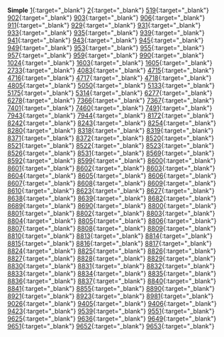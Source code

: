 **Simple**
[1](https://www.eolymp.com/az/problems/1){:target="_blank"}
[2](https://www.eolymp.com/az/problems/2){:target="_blank"}
[519](https://www.eolymp.com/az/problems/519){:target="_blank"}
[902](https://www.eolymp.com/az/problems/902){:target="_blank"}
[903](https://www.eolymp.com/az/problems/903){:target="_blank"}
[906](https://www.eolymp.com/az/problems/906){:target="_blank"}
[911](https://www.eolymp.com/az/problems/911){:target="_blank"}
[929](https://www.eolymp.com/az/problems/929){:target="_blank"}
[931](https://www.eolymp.com/az/problems/931){:target="_blank"}
[933](https://www.eolymp.com/az/problems/933){:target="_blank"}
[935](https://www.eolymp.com/az/problems/935){:target="_blank"}
[939](https://www.eolymp.com/az/problems/939){:target="_blank"}
[941](https://www.eolymp.com/az/problems/941){:target="_blank"}
[943](https://www.eolymp.com/az/problems/943){:target="_blank"}
[945](https://www.eolymp.com/az/problems/945){:target="_blank"}
[949](https://www.eolymp.com/az/problems/949){:target="_blank"}
[953](https://www.eolymp.com/az/problems/953){:target="_blank"}
[955](https://www.eolymp.com/az/problems/955){:target="_blank"}
[957](https://www.eolymp.com/az/problems/957){:target="_blank"}
[959](https://www.eolymp.com/az/problems/959){:target="_blank"}
[990](https://www.eolymp.com/az/problems/990){:target="_blank"}
[1024](https://www.eolymp.com/az/problems/1024){:target="_blank"}
[1603](https://www.eolymp.com/az/problems/1603){:target="_blank"}
[1605](https://www.eolymp.com/az/problems/1605){:target="_blank"}
[2733](https://www.eolymp.com/az/problems/2733){:target="_blank"}
[4083](https://www.eolymp.com/az/problems/4083){:target="_blank"}
[4715](https://www.eolymp.com/az/problems/4715){:target="_blank"}
[4716](https://www.eolymp.com/az/problems/4716){:target="_blank"}
[4717](https://www.eolymp.com/az/problems/4717){:target="_blank"}
[4718](https://www.eolymp.com/az/problems/4718){:target="_blank"}
[4805](https://www.eolymp.com/az/problems/4805){:target="_blank"}
[5050](https://www.eolymp.com/az/problems/5050){:target="_blank"}
[5133](https://www.eolymp.com/az/problems/5133){:target="_blank"}
[5175](https://www.eolymp.com/az/problems/5175){:target="_blank"}
[5314](https://www.eolymp.com/az/problems/5314){:target="_blank"}
[6277](https://www.eolymp.com/az/problems/6277){:target="_blank"}
[6278](https://www.eolymp.com/az/problems/6278){:target="_blank"}
[7366](https://www.eolymp.com/az/problems/7366){:target="_blank"}
[7367](https://www.eolymp.com/az/problems/7367){:target="_blank"}
[7401](https://www.eolymp.com/az/problems/7401){:target="_blank"}
[7460](https://www.eolymp.com/az/problems/7460){:target="_blank"}
[7491](https://www.eolymp.com/az/problems/7491){:target="_blank"}
[7943](https://www.eolymp.com/az/problems/7943){:target="_blank"}
[7944](https://www.eolymp.com/az/problems/7944){:target="_blank"}
[8172](https://www.eolymp.com/az/problems/8172){:target="_blank"}
[8242](https://www.eolymp.com/az/problems/8242){:target="_blank"}
[8243](https://www.eolymp.com/az/problems/8243){:target="_blank"}
[8254](https://www.eolymp.com/az/problems/8254){:target="_blank"}
[8280](https://www.eolymp.com/az/problems/8280){:target="_blank"}
[8318](https://www.eolymp.com/az/problems/8318){:target="_blank"}
[8319](https://www.eolymp.com/az/problems/8319){:target="_blank"}
[8371](https://www.eolymp.com/az/problems/8371){:target="_blank"}
[8372](https://www.eolymp.com/az/problems/8372){:target="_blank"}
[8520](https://www.eolymp.com/az/problems/8520){:target="_blank"}
[8521](https://www.eolymp.com/az/problems/8521){:target="_blank"}
[8522](https://www.eolymp.com/az/problems/8522){:target="_blank"}
[8523](https://www.eolymp.com/az/problems/8523){:target="_blank"}
[8526](https://www.eolymp.com/az/problems/8526){:target="_blank"}
[8531](https://www.eolymp.com/az/problems/8531){:target="_blank"}
[8569](https://www.eolymp.com/az/problems/8569){:target="_blank"}
[8592](https://www.eolymp.com/az/problems/8592){:target="_blank"}
[8599](https://www.eolymp.com/az/problems/8599){:target="_blank"}
[8600](https://www.eolymp.com/az/problems/8600){:target="_blank"}
[8601](https://www.eolymp.com/az/problems/8601){:target="_blank"}
[8602](https://www.eolymp.com/az/problems/8602){:target="_blank"}
[8603](https://www.eolymp.com/az/problems/8603){:target="_blank"}
[8604](https://www.eolymp.com/az/problems/8604){:target="_blank"}
[8605](https://www.eolymp.com/az/problems/8605){:target="_blank"}
[8606](https://www.eolymp.com/az/problems/8606){:target="_blank"}
[8607](https://www.eolymp.com/az/problems/8607){:target="_blank"}
[8608](https://www.eolymp.com/az/problems/8608){:target="_blank"}
[8609](https://www.eolymp.com/az/problems/8609){:target="_blank"}
[8610](https://www.eolymp.com/az/problems/8610){:target="_blank"}
[8623](https://www.eolymp.com/az/problems/8623){:target="_blank"}
[8627](https://www.eolymp.com/az/problems/8627){:target="_blank"}
[8638](https://www.eolymp.com/az/problems/8638){:target="_blank"}
[8639](https://www.eolymp.com/az/problems/8639){:target="_blank"}
[8682](https://www.eolymp.com/az/problems/8682){:target="_blank"}
[8689](https://www.eolymp.com/az/problems/8689){:target="_blank"}
[8690](https://www.eolymp.com/az/problems/8690){:target="_blank"}
[8800](https://www.eolymp.com/az/problems/8800){:target="_blank"}
[8801](https://www.eolymp.com/az/problems/8801){:target="_blank"}
[8802](https://www.eolymp.com/az/problems/8802){:target="_blank"}
[8803](https://www.eolymp.com/az/problems/8803){:target="_blank"}
[8804](https://www.eolymp.com/az/problems/8804){:target="_blank"}
[8805](https://www.eolymp.com/az/problems/8805){:target="_blank"}
[8806](https://www.eolymp.com/az/problems/8806){:target="_blank"}
[8807](https://www.eolymp.com/az/problems/8807){:target="_blank"}
[8808](https://www.eolymp.com/az/problems/8808){:target="_blank"}
[8809](https://www.eolymp.com/az/problems/8809){:target="_blank"}
[8810](https://www.eolymp.com/az/problems/8810){:target="_blank"}
[8813](https://www.eolymp.com/az/problems/8813){:target="_blank"}
[8814](https://www.eolymp.com/az/problems/8814){:target="_blank"}
[8815](https://www.eolymp.com/az/problems/8815){:target="_blank"}
[8816](https://www.eolymp.com/az/problems/8816){:target="_blank"}
[8817](https://www.eolymp.com/az/problems/8817){:target="_blank"}
[8824](https://www.eolymp.com/az/problems/8824){:target="_blank"}
[8825](https://www.eolymp.com/az/problems/8825){:target="_blank"}
[8826](https://www.eolymp.com/az/problems/8826){:target="_blank"}
[8827](https://www.eolymp.com/az/problems/8827){:target="_blank"}
[8828](https://www.eolymp.com/az/problems/8828){:target="_blank"}
[8829](https://www.eolymp.com/az/problems/8829){:target="_blank"}
[8830](https://www.eolymp.com/az/problems/8830){:target="_blank"}
[8831](https://www.eolymp.com/az/problems/8831){:target="_blank"}
[8832](https://www.eolymp.com/az/problems/8832){:target="_blank"}
[8833](https://www.eolymp.com/az/problems/8833){:target="_blank"}
[8834](https://www.eolymp.com/az/problems/8834){:target="_blank"}
[8835](https://www.eolymp.com/az/problems/8835){:target="_blank"}
[8836](https://www.eolymp.com/az/problems/8836){:target="_blank"}
[8837](https://www.eolymp.com/az/problems/8837){:target="_blank"}
[8840](https://www.eolymp.com/az/problems/8840){:target="_blank"}
[8841](https://www.eolymp.com/az/problems/8841){:target="_blank"}
[8855](https://www.eolymp.com/az/problems/8855){:target="_blank"}
[8890](https://www.eolymp.com/az/problems/8890){:target="_blank"}
[8921](https://www.eolymp.com/az/problems/8921){:target="_blank"}
[8923](https://www.eolymp.com/az/problems/8923){:target="_blank"}
[8981](https://www.eolymp.com/az/problems/8981){:target="_blank"}
[9026](https://www.eolymp.com/az/problems/9026){:target="_blank"}
[9405](https://www.eolymp.com/az/problems/9405){:target="_blank"}
[9406](https://www.eolymp.com/az/problems/9406){:target="_blank"}
[9423](https://www.eolymp.com/az/problems/9423){:target="_blank"}
[9539](https://www.eolymp.com/az/problems/9539){:target="_blank"}
[9551](https://www.eolymp.com/az/problems/9551){:target="_blank"}
[9625](https://www.eolymp.com/az/problems/9625){:target="_blank"}
[9636](https://www.eolymp.com/az/problems/9636){:target="_blank"}
[9649](https://www.eolymp.com/az/problems/9649){:target="_blank"}
[9651](https://www.eolymp.com/az/problems/9651){:target="_blank"}
[9652](https://www.eolymp.com/az/problems/9652){:target="_blank"}
[9653](https://www.eolymp.com/az/problems/9653){:target="_blank"}